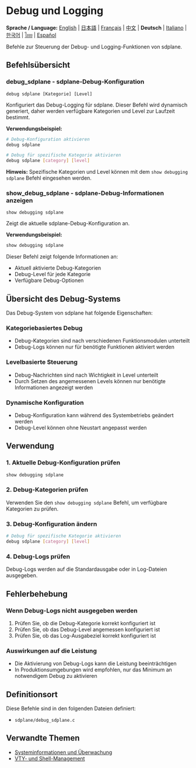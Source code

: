 # Debug und Logging

**Sprache / Language:** [English](../debug-logging.md) | [日本語](../ja/debug-logging.md) | [Français](../fr/debug-logging.md) | [中文](../zh/debug-logging.md) | **Deutsch** | [Italiano](../it/debug-logging.md) | [한국어](../ko/debug-logging.md) | [ไทย](../th/debug-logging.md) | [Español](../es/debug-logging.md)

Befehle zur Steuerung der Debug- und Logging-Funktionen von sdplane.

## Befehlsübersicht

### debug_sdplane - sdplane-Debug-Konfiguration
```
debug sdplane [Kategorie] [Level]
```

Konfiguriert das Debug-Logging für sdplane. Dieser Befehl wird dynamisch generiert, daher werden verfügbare Kategorien und Level zur Laufzeit bestimmt.

**Verwendungsbeispiel:**
```bash
# Debug-Konfiguration aktivieren
debug sdplane

# Debug für spezifische Kategorie aktivieren
debug sdplane [category] [level]
```

**Hinweis:** Spezifische Kategorien und Level können mit dem `show debugging sdplane` Befehl eingesehen werden.

### show_debug_sdplane - sdplane-Debug-Informationen anzeigen
```
show debugging sdplane
```

Zeigt die aktuelle sdplane-Debug-Konfiguration an.

**Verwendungsbeispiel:**
```bash
show debugging sdplane
```

Dieser Befehl zeigt folgende Informationen an:
- Aktuell aktivierte Debug-Kategorien
- Debug-Level für jede Kategorie
- Verfügbare Debug-Optionen

## Übersicht des Debug-Systems

Das Debug-System von sdplane hat folgende Eigenschaften:

### Kategoriebasiertes Debug
- Debug-Kategorien sind nach verschiedenen Funktionsmodulen unterteilt
- Debug-Logs können nur für benötigte Funktionen aktiviert werden

### Levelbasierte Steuerung
- Debug-Nachrichten sind nach Wichtigkeit in Level unterteilt
- Durch Setzen des angemessenen Levels können nur benötigte Informationen angezeigt werden

### Dynamische Konfiguration
- Debug-Konfiguration kann während des Systembetriebs geändert werden
- Debug-Level können ohne Neustart angepasst werden

## Verwendung

### 1. Aktuelle Debug-Konfiguration prüfen
```bash
show debugging sdplane
```

### 2. Debug-Kategorien prüfen
Verwenden Sie den `show debugging sdplane` Befehl, um verfügbare Kategorien zu prüfen.

### 3. Debug-Konfiguration ändern
```bash
# Debug für spezifische Kategorie aktivieren
debug sdplane [category] [level]
```

### 4. Debug-Logs prüfen
Debug-Logs werden auf die Standardausgabe oder in Log-Dateien ausgegeben.

## Fehlerbehebung

### Wenn Debug-Logs nicht ausgegeben werden
1. Prüfen Sie, ob die Debug-Kategorie korrekt konfiguriert ist
2. Prüfen Sie, ob das Debug-Level angemessen konfiguriert ist
3. Prüfen Sie, ob das Log-Ausgabeziel korrekt konfiguriert ist

### Auswirkungen auf die Leistung
- Die Aktivierung von Debug-Logs kann die Leistung beeinträchtigen
- In Produktionsumgebungen wird empfohlen, nur das Minimum an notwendigem Debug zu aktivieren

## Definitionsort

Diese Befehle sind in den folgenden Dateien definiert:
- `sdplane/debug_sdplane.c`

## Verwandte Themen

- [Systeminformationen und Überwachung](system-monitoring.md)
- [VTY- und Shell-Management](vty-shell.md)